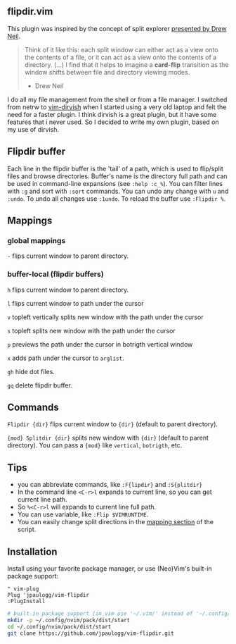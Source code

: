 ## flipdir.vim

This plugin was inspired by the concept of split explorer [presented by Drew Neil](http://vimcasts.org/blog/2013/01/oil-and-vinegar-split-windows-and-project-drawer/).

> Think of it like this: each split window can either act as a view onto the contents of a file, or it
> can act as a view onto the contents of a directory. (...) I find that it helps to imagine a
> **card-flip** transition as the window shifts between file and directory viewing modes.
> - Drew Neil

I do all my file management from the shell or from a file manager. I switched from netrw to
[vim-dirvish](https://github.com/justinmk/vim-dirvish) when I started using a very old laptop and
felt the need for a faster plugin. I think dirvish is a great plugin, but it have some features
that i never used. So I decided to write my own plugin, based on my use of dirvish.

## Flipdir buffer

Each line in the flipdir buffer is the 'tail' of a path, which is used to flip/split files and browse directories.
Buffer's name is the directory full path and can be used in command-line expansions (see `:help
:c_%`). You can filter lines with `:g` and sort with `:sort` commands. You can undo any change with
`u` and `:undo`. To undo all changes use `:1undo`. To reload the buffer use `:Flipdir %`.

## Mappings

### global mappings

`-` flips current window to parent directory.

### buffer-local (flipdir buffers)

`h` flips current window to parent directory.

`l` flips current window to path under the cursor

`v` topleft vertically splits new window with the path under the cursor

`s` topleft splits new window with the path under the cursor

`p` previews the path under the cursor in botrigth vertical window

`x` adds path under the cursor to `arglist`.

`gh` hide dot files.

`gq` delete flipdir buffer.

## Commands

`Flipdir {dir}` flips current window to `{dir}` (default to parent directory).

`{mod} Splitdir {dir}` splits new window with `{dir}` (default to parent directory).
You can pass a `{mod}` like `vertical`, `botrigth`, etc.

## Tips

- you can abbreviate commands, like `:F{lipdir}` and `:S{plitdir}`
- In the command line `<C-r>l` expands to current line, so you can get current line path.
- So `%<C-r>l` will expands to current line full path.
- You can use variable, like `:Flip $VIMRUNTIME`.
- You can easily change split directions in the [mapping section](https://github.com/jpaulogg/vim-flipdir/blob/ee2b8801eefacb533b82f5d679682566142d6820/plugin/flipdir.vim#L24-L27)
  of the script.

## Installation

Install using your favorite package manager, or use (Neo)Vim's built-in package support:

```vim
" vim-plug
Plug 'jpaulogg/vim-flipdir
:PlugInstall
```

```bash
# built-in package support (in vim use '~/.vim/' instead of '~/.config/nvim')
mkdir -p ~/.config/nvim/pack/dist/start
cd ~/.config/nvim/pack/dist/start
git clone https://github.com/jpaulogg/vim-flipdir.git
```
